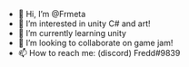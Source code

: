 - 👋 Hi, I’m @Frmeta
- 👀 I’m interested in unity C# and art!
- 🌱 I’m currently learning unity
- 💞️ I’m looking to collaborate on game jam!
- 📫 How to reach me: (discord) Fredd#9839

<!---
Frmeta/Frmeta is a ✨ special ✨ repository because its `README.md` (this file) appears on your GitHub profile.
You can click the Preview link to take a look at your changes.
--->
